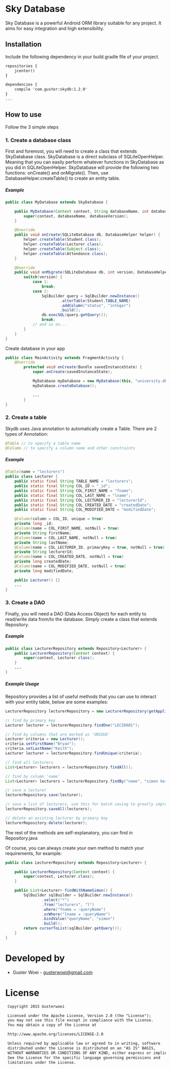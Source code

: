 # Sky Database
Sky Database is a powerful Android ORM library suitable for any project. It aims for easy
integration and high extensibility.

## Installation
Include the following dependency in your build.gradle file of your project.
```xml
repositories {
    jcenter()
}

dependencies {
    compile 'com.guster:skydb:1.2.0'
}
...
```

## How to use
Follow the 3 simple steps

### 1. Create a database class
First and foremost, you will need to create a class that extends SkyDatabase class.
SkyDatabase is a direct subclass of SQLiteOpenHelper. Meaning that you can easily perform
whatever functions in SkyDatabase as you did in SQLiteOpenHelper.
SkyDatabase will provide the following two functions: onCreate() and onMigrate().
Then, use DatabaseHelper.createTable() to create an entity table.

##### Example

```java
public class MyDatabase extends SkyDatabase {

    public MyDatabase(Context context, String databaseName, int databaseVersion) {
        super(context, databaseName, databaseVersion);
    }

    @Override
    public void onCreate(SQLiteDatabase db, DatabaseHelper helper) {
        helper.createTable(Student.class);
        helper.createTable(Lecturer.class);
        helper.createTable(Subject.class);
        helper.createTable(Attendance.class);
    }

    @Override
    public void onMigrate(SQLiteDatabase db, int version, DatabaseHelper helper) {
        switch(version) {
            case 1:
                break;
            case 2:
                SqlBuilder query = SqlBuilder.newInstance()
                        .alterTable(Student.TABLE_NAME)
                        .addColumn("status", "integer")
                        .build();
                db.execSQL(query.getQuery());
                break;
            // and so on...
        }
    }
}
```
Create database in your app

```java
public class MainActivity extends FragmentActivity {
    @Override
        protected void onCreate(Bundle savedInstanceState) {
            super.onCreate(savedInstanceState);

            MyDatabase myDatabase = new MyDatabase(this, "university.db", 1);
            myDatabase.createDatabase();

            ...
        }
}
```

### 2. Create a table
Skydb uses Java annotation to automatically create a Table. There are 2 types of Annotation:

```java
@Table // to specify a table name
@Column // to specify a column name and other constraints
```

##### Example

```java
@Table(name = "lecturers")
public class Lecturer {
    public static final String TABLE_NAME = "lecturers";
    public static final String COL_ID = "_id";
    public static final String COL_FIRST_NAME = "fname";
    public static final String COL_LAST_NAME = "lname";
    public static final String COL_LECTURER_ID = "lecturerId";
    public static final String COL_CREATED_DATE = "createdDate";
    public static final String COL_MODIFIED_DATE = "modifiedDate";

    @Column(column = COL_ID, unique = true)
    private long _id;
    @Column(name = COL_FIRST_NAME, notNull = true)
    private String firstName;
    @Column(name = COL_LAST_NAME, notNull = true)
    private String lastName;
    @Column(name = COL_LECTURER_ID, primaryKey = true, notNull = true)
    private String lecturerId;
    @Column(name = COL_CREATED_DATE, notNull = true)
    private long createdDate;
    @Column(name = COL_MODIFIED_DATE, notNull = true)
    private long modifiedDate;

    public Lecturer() {}
    ...
}
```

### 3. Create a DAO
Finally, you will need a DAO (Data Access Object) for each entity to read/write data from/to the database.
Simply create a class that extends Repository.
##### Example

```java
public class LecturerRepository extends Repository<Lecturer> {
    public LecturerRepository(Context context) {
        super(context, Lecturer.class);
    }
    ...
}
```

##### Example Usage
Repository provides a list of useful methods that you can use to interact with your entity table,
below are some examples:

```java
LecturerRepository lecturerRepository = new LecturerRepository(getApplicationContext());

// find by primary key
Lecturer lecturer = lecturerRepository.findOne("LECID001");

// find by columns that are marked as 'UNIQUE'
Lecturer criteria = new Lecturer();
criteria.setFirstName("Bryan");
criteria.setLastName("Keith");
Lecturer lecturer = lecturerRepository.findUnique(criteria);

// find all lecturers
List<Lecturer> lecturers = lecturerRepository.findAll();

// find by column 'name'
List<Lecturer> lecturers = lecturerRepository.findBy("name", "simon keith");

// save a lecturer
lecturerRepository.save(lecturer);

// save a list of lecturers, use this for batch saving to greatly improve the speed and performance
lecturerRepository.saveAll(lecturers);

// delete an existing lecturer by primary key
lecturerRepository.delete(lecturer);
```
The rest of the methods are self-explanatory, you can find in Repository.java

Of course, you can always create your own method to match your requirements, for example:

```java
public class LecturerRepository extends Repository<Lecturer> {

    public LecturerRepository(Context context) {
        super(context, Lecturer.class);
    }

    public List<Lecturer> findWithNameSimon() {
        SqlBuilder sqlBuilder = SqlBuilder.newInstance()
                .select("*")
                .from("lecturers", "l")
                .where("fname = :queryName")
                .orWhere("lname = :queryName")
                .bindValue("queryName", "simon")
                .build();
        return cursorToList(sqlBuilder.getQuery());
    }
}
```

# Developed by
* Guster Woei - <gusterwoei@gmail.com>

# License
```xml
 Copyright 2015 Gusterwoei

 Licensed under the Apache License, Version 2.0 (the "License");
 you may not use this file except in compliance with the License.
 You may obtain a copy of the License at

 http://www.apache.org/licenses/LICENSE-2.0

 Unless required by applicable law or agreed to in writing, software
 distributed under the License is distributed on an "AS IS" BASIS,
 WITHOUT WARRANTIES OR CONDITIONS OF ANY KIND, either express or implied.
 See the License for the specific language governing permissions and
 limitations under the License.
```
